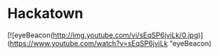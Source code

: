 # Hackatown

[![eyeBeacon(http://img.youtube.com/vi/sEqSP6jviLk/0.jpg)](https://www.youtube.com/watch?v=sEqSP6jviLk "eyeBeacon)
